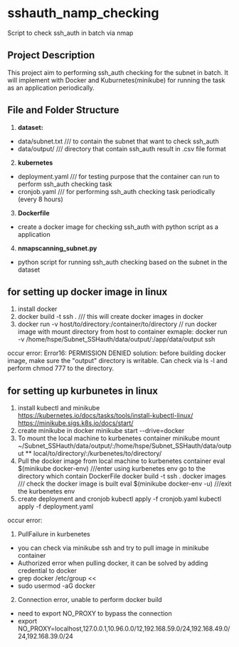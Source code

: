 # sshauth_namp_checking
Script to check ssh_auth in batch via nmap 

## Project Description
This project aim to performing ssh_auth checking for the subnet in batch. 
It will implement with Docker and Kuburnetes(minikube) for running the task as an application periodically. 

## File and Folder Structure

1. **dataset:**
- data/subnet.txt  /// to contain the subnet that want to check ssh_auth 
- data/output/  /// directory that contain ssh_auth result in .csv file format

2. **kubernetes**
- deployment.yaml /// for testing purpose that the container can run to perform ssh_auth checking task
- cronjob.yaml /// for performing ssh_auth checking task periodically (every 8 hours)

3. **Dockerfile**
- create a docker image for checking ssh_auth with python script as a application

4. **nmapscanning_subnet.py**
- python script for running ssh_auth checking based on the subnet in the dataset


## for setting up docker image in linux
1. install docker
2. docker build -t ssh .   /// this will create docker images in docker
3. docker run -v host/to/directory:/container/to/directory <docker image>    // run docker image with mount directory from host to container
   exmaple: docker run -v /home/hspe/Subnet_SSHauth/data/output/:/app/data/output ssh

occur error: 
Error16: PERMISSION DENIED 
solution: before building docker image, make sure the "output" directory is writable. Can check via ls -l and perform chmod 777 to the directory. 


## for setting up kurbunetes in linux 
1. install kubectl and minikube
   https://kubernetes.io/docs/tasks/tools/install-kubectl-linux/
   https://minikube.sigs.k8s.io/docs/start/
2. create minikube in docker
   minikube start --drive=docker
3. To mount the local machine to kurbenetes container
   minikube mount ~/Subnet_SSHauth/data/output/:/home/hspe/Subnet_SSHauth/data/output
   ** local/to/directory/:/kurbenetes/to/directory/
4. Pull the docker image from local machine to kurbenetes container
   eval $(minikube docker-env) ///enter using kurbenetes env
   go to the directory which contain DockerFile
   docker build -t ssh .
   docker images /// check the docker image is built
   eval $(minikube docker-env -u) ///exit the kurbenetes env
6. create deployment and cronjob
   kubectl apply -f cronjob.yaml
   kubectl apply -f deployment.yaml

occur error: 
1. PullFailure in kurbenetes
- you can check via minikube ssh and try to pull image in minikube container
- Authorized error when pulling docker, it can be solved by adding credential to docker
- grep docker /etc/group <<
- sudo usermod -aG docker <username>

2. Connection error, unable to perform docker build
- need to export NO_PROXY to bypass the connection
- export NO_PROXY=localhost,127.0.0.1,10.96.0.0/12,192.168.59.0/24,192.168.49.0/24,192.168.39.0/24

